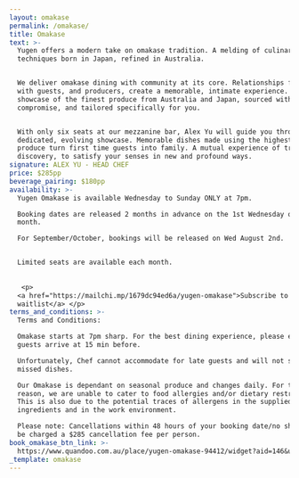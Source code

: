 ```yaml
---
layout: omakase
permalink: /omakase/
title: Omakase
text: >-
  Yugen offers a modern take on omakase tradition. A melding of culinary
  techniques born in Japan, refined in Australia.


  We deliver omakase dining with community at its core. Relationships formed
  with guests, and producers, create a memorable, intimate experience. A
  showcase of the finest produce from Australia and Japan, sourced without
  compromise, and tailored specifically for you.


  With only six seats at our mezzanine bar, Alex Yu will guide you through a
  dedicated, evolving showcase. Memorable dishes made using the highest quality
  produce turn first time guests into family. A mutual experience of trust and
  discovery, to satisfy your senses in new and profound ways.
signature: ALEX YU - HEAD CHEF
price: $285pp
beverage_pairing: $180pp
availability: >-
  Yugen Omakase is available Wednesday to Sunday ONLY at 7pm. 

  Booking dates are released 2 months in advance on the 1st Wednesday of the
  month. 

  For September/October, bookings will be released on Wed August 2nd. 


  Limited seats are available each month. 
   
   
   <p>
  <a href="https://mailchi.mp/1679dc94ed6a/yugen-omakase">Subscribe to our
  waitlist</a> </p>
terms_and_conditions: >-
  Terms and Conditions: 

  Omakase starts at 7pm sharp. For the best dining experience, please ensure all
  guests arrive at 15 min before. 

  Unfortunately, Chef cannot accommodate for late guests and will not supply
  missed dishes. 

  Our Omakase is dependant on seasonal produce and changes daily. For this
  reason, we are unable to cater to food allergies and/or dietary restrictions.
  This is also due to the potential traces of allergens in the supplied
  ingredients and in the work environment. 

  Please note: Cancellations within 48 hours of your booking date/no shows will
  be charged a $285 cancellation fee per person. 
book_omakase_btn_link: >-
  https://www.quandoo.com.au/place/yugen-omakase-94412/widget?aid=146&utm_source=quandoo-partner&utm_medium=widget-link
_template: omakase
---
```

















